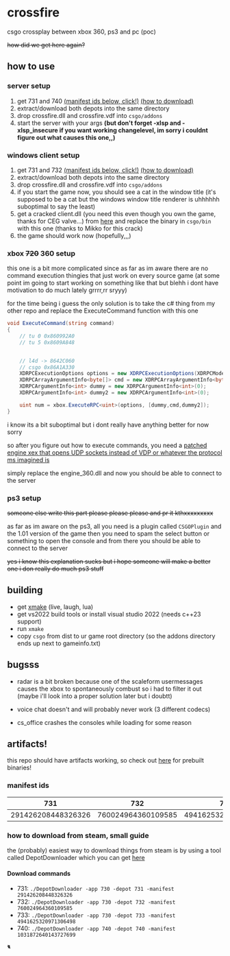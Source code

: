# crossfire

csgo crossplay between xbox 360, ps3 and pc (poc) 

~~how did we get here again?~~

## how to use

### server setup

1. get 731 and 740 [(manifest ids below, click!)](#manifest-ids) [(how to download)](#how-to-download-from-steam-small-guide)
2. extract/download both depots into the same directory
3. drop crossfire.dll and crossfire.vdf into `csgo/addons`
4. start the server with your args **(but don't forget -xlsp and -xlsp_insecure if you want working changelevel, im sorry i couldnt figure out what causes this one,,)**



### windows client setup

1. get 731 and 732 [(manifest ids below, click!)](#manifest-ids) [(how to download)](#how-to-download-from-steam-small-guide)
2. extract/download both depots into the same directory
3. drop crossfire.dll and crossfire.vdf into `csgo/addons`
4. if you start the game now, you should see a cat in the window title (it's supposed to be a cat but the windows window title renderer is uhhhhhh suboptimal to say the least)
5. get a cracked client.dll (you need this even though you own the game, thanks for CEG valve...) from [here](https://vaivesoftware.com/cracked-client.zip) and replace the binary in `csgo/bin` with this one (thanks to Mikko for this crack)
6. the game should work now (hopefully,,,)

### xbox ~~720~~ 360 setup

this one is a bit more complicated since as far as im aware there are no command execution thingies that just work on every source game (at some point im going to start working on something like that but blehh i dont have motivation to do much lately grrrr,rr sryyy)

for the time being i guess the only solution is to take the c# thing from my other repo and replace the ExecuteCommand function with this one

```c#
void ExecuteCommand(string command)
{
    // tu 0 0x860992A0
    // tu 5 0x8609A848


    // l4d -> 8642C060
    // csgo 0x86A1A330
    XDRPCExecutionOptions options = new XDRPCExecutionOptions(XDRPCMode.Title, 0x86A1A330);
    XDRPCArrayArgumentInfo<byte[]> cmd = new XDRPCArrayArgumentInfo<byte[]>(Encoding.ASCII.GetBytes(command), ArgumentType.ByRef);
    XDRPCArgumentInfo<int> dummy = new XDRPCArgumentInfo<int>(0);
    XDRPCArgumentInfo<int> dummy2 = new XDRPCArgumentInfo<int>(0);

    uint num = xbox.ExecuteRPC<uint>(options, [dummy,cmd,dummy2]);
}
```

i know its a bit suboptimal but i dont really have anything better for now sorry

so after you figure out how to execute commands, you need a [patched engine xex that opens UDP sockets instead of VDP or whatever the protocol ms imagined is](https://vaivesoftware.com/engine_360.dll)

simply replace the engine_360.dll and now you should be able to connect to the server

### ps3 setup

~~someone else write this part please please please and pr it kthxxxxxxxxx~~

as far as im aware on the ps3, all you need is a plugin called `CSGOPlugin` and the 1.01 version of the game then you need to spam the select button or something to open the console and from there you should be able to connect to the server

~~yes i know this explanation sucks but i hope someone will make a better one i don really do much ps3 stuff~~

## building

- get [xmake](https://xmake.io) (live, laugh, lua)
- get vs2022 build tools or install visual studio 2022 (needs c++23 support)
- run `xmake`
- copy `csgo` from dist to ur game root directory (so the addons directory ends up next to gameinfo.txt)

## bugsss

- radar is a bit broken because one of the scaleform usermessages causes the xbox to spontaneously combust so i had to filter it out (maybe i'll look into a proper solution later but i doubtt)

- voice chat doesn't and will probably never work (3 different codecs)

- cs_office crashes the consoles while loading for some reason

## artifacts!

this repo should have artifacts working, so check out [here](https://github.com/eepycats/crossfire/actions) for prebuilt binaries!

### manifest ids

| 731              | 732              | 733              | 740              |
|------------------|------------------|------------------|------------------|
| 291426208448326326 | 760024964360109585 | 4941625320971306498 | 4234207694164018948 |

### how to download from steam, small guide

the (probably) easiest way to download things from steam is by using a tool called DepotDownloader which you can get [here](https://github.com/SteamRE/DepotDownloader/releases)

#### Download commands

- 731: `./DepotDownloader -app 730 -depot 731 -manifest 291426208448326326`
- 732: `./DepotDownloader -app 730 -depot 732 -manifest 760024964360109585`
- 733: `./DepotDownloader -app 730 -depot 733 -manifest 4941625320971306498`
- 740: `./DepotDownloader -app 740 -depot 740 -manifest 1031872640143727699`

<sup><sub>🐈</sub></sup>
